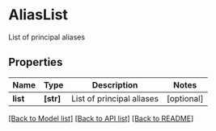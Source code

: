# AliasList

List of principal aliases
## Properties
Name | Type | Description | Notes
------------ | ------------- | ------------- | -------------
**list** | **[str]** | List of principal aliases | [optional] 

[[Back to Model list]](../README.md#documentation-for-models) [[Back to API list]](../README.md#documentation-for-api-endpoints) [[Back to README]](../README.md)


